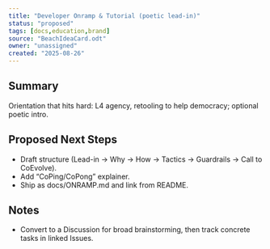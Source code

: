 ```yaml
---
title: "Developer Onramp & Tutorial (poetic lead-in)"
status: "proposed"
tags: [docs,education,brand]
source: "BeachIdeaCard.odt"
owner: "unassigned"
created: "2025-08-26"
---
```


## Summary
Orientation that hits hard: L4 agency, retooling to help democracy; optional poetic intro.

## Proposed Next Steps
- Draft structure (Lead-in → Why → How → Tactics → Guardrails → Call to CoEvolve).  
- Add “CoPing/CoPong” explainer.  
- Ship as docs/ONRAMP.md and link from README.

## Notes
- Convert to a Discussion for broad brainstorming, then track concrete tasks in linked Issues.